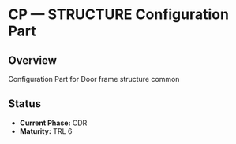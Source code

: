 # CP — STRUCTURE Configuration Part

## Overview
Configuration Part for Door frame structure common

## Status
- **Current Phase:** CDR
- **Maturity:** TRL 6
